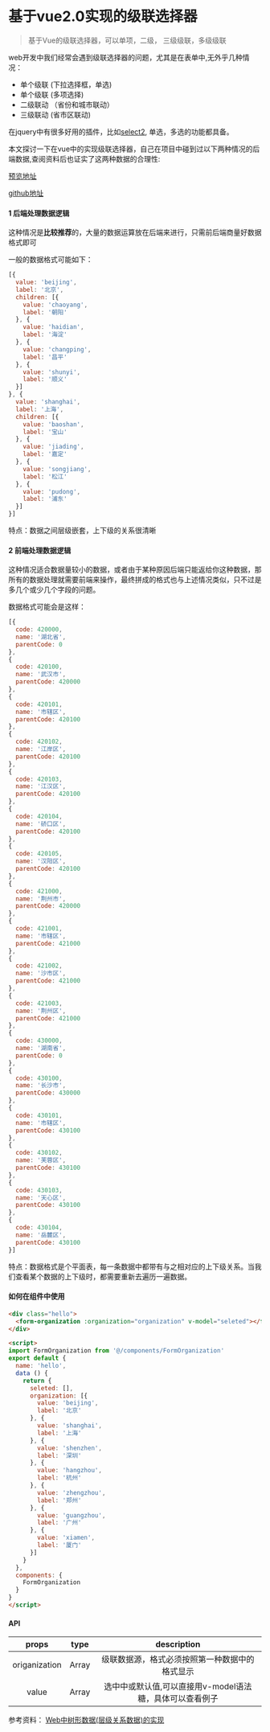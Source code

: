# 基于vue2.0实现的级联选择器

> 基于Vue的级联选择器，可以单项，二级， 三级级联，多级级联

web开发中我们经常会遇到级联选择器的问题，尤其是在表单中,无外乎几种情况：

* 单个级联 (下拉选择框，单选)
* 单个级联 (多项选择)
* 二级联动 （省份和城市联动）
* 三级联动 (省市区联动)

在jquery中有很多好用的插件，比如[select2](https://github.com/select2/select2), 单选，多选的功能都具备。

本文探讨一下在vue中的实现级联选择器，自己在项目中碰到过以下两种情况的后端数据,查阅资料后也证实了这两种数据的合理性:

[预览地址](https://zhhshen.github.io/form-orgination/docs)

[github地址](https://github.com/zhhshen/form-orgination)

#### 1 后端处理数据逻辑

这种情况是**比较推荐**的，大量的数据运算放在后端来进行，只需前后端商量好数据格式即可

一般的数据格式可能如下：
```javascript
[{
  value: 'beijing',
  label: '北京',
  children: [{
    value: 'chaoyang',
    label: '朝阳'
  }, {
    value: 'haidian',
    label: '海淀'
  }, {
    value: 'changping',
    label: '昌平'
  }, {
    value: 'shunyi',
    label: '顺义'
  }]
}, {
  value: 'shanghai',
  label: '上海',
  children: [{
    value: 'baoshan',
    label: '宝山'
  }, {
    value: 'jiading',
    label: '嘉定'
  }, {
    value: 'songjiang',
    label: '松江'
  }, {
    value: 'pudong',
    label: '浦东'
  }]
}]
```
特点：数据之间层级嵌套，上下级的关系很清晰

#### 2 前端处理数据逻辑

这种情况适合数据量较小的数据，或者由于某种原因后端只能返给你这种数据，那所有的数据处理就需要前端来操作，最终拼成的格式也与上述情况类似，只不过是多几个或少几个字段的问题。

数据格式可能会是这样：

```javascript
[{
  code: 420000,
  name: '湖北省',
  parentCode: 0
},
{
  code: 420100,
  name: '武汉市',
  parentCode: 420000
},
{
  code: 420101,
  name: '市辖区',
  parentCode: 420100
},
{
  code: 420102,
  name: '江岸区',
  parentCode: 420100
},
{
  code: 420103,
  name: '江汉区',
  parentCode: 420100
},
{
  code: 420104,
  name: '硚口区',
  parentCode: 420100
},
{
  code: 420105,
  name: '汉阳区',
  parentCode: 420100
},
{
  code: 421000,
  name: '荆州市',
  parentCode: 420000
},
{
  code: 421001,
  name: '市辖区',
  parentCode: 421000
},
{
  code: 421002,
  name: '沙市区',
  parentCode: 421000
},
{
  code: 421003,
  name: '荆州区',
  parentCode: 421000
},
{
  code: 430000,
  name: '湖南省',
  parentCode: 0
},
{
  code: 430100,
  name: '长沙市',
  parentCode: 430000
},
{
  code: 430101,
  name: '市辖区',
  parentCode: 430100
},
{
  code: 430102,
  name: '芙蓉区',
  parentCode: 430100
},
{
  code: 430103,
  name: '天心区',
  parentCode: 430100
},
{
  code: 430104,
  name: '岳麓区',
  parentCode: 430100
}]
```
特点：数据格式是个平面表，每一条数据中都带有与之相对应的上下级关系。当我们查看某个数据的上下级时，都需要重新去遍历一遍数据。

#### 如何在组件中使用

```html
<div class="hello">
  <form-organization :organization="organization" v-model="seleted"></form-organization>
</div>

<script>
import FormOrganization from '@/components/FormOrganization'
export default {
  name: 'hello',
  data () {
    return {
      seleted: [],
      organization: [{
        value: 'beijing',
        label: '北京'
      }, {
        value: 'shanghai',
        label: '上海'
      }, {
        value: 'shenzhen',
        label: '深圳'
      }, {
        value: 'hangzhou',
        label: '杭州'
      }, {
        value: 'zhengzhou',
        label: '郑州'
      }, {
        value: 'guangzhou',
        label: '广州'
      }, {
        value: 'xiamen',
        label: '厦门'
      }]
    }
  },
  components: {
    FormOrganization
  }
}
</script>

```

#### API

| props        | type         |  description |
| :-------------: |:-------------:| :-----:|
| origanization | Array | 级联数据源，格式必须按照第一种数据中的格式显示 |
|  value   | Array      |  选中中或默认值,可以直接用v-model语法糖，具体可以查看例子 |


参考资料： [Web中树形数据(层级关系数据)的实现](http://blog.csdn.net/accountwcx/article/details/46851713)
